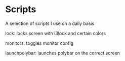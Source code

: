 # Scripts

A selection of scripts I use on a daily basis

lock: locks screen with i3lock and certain colors

monitors: toggles monitor config

launchpolybar: launches polybar on the correct screen
